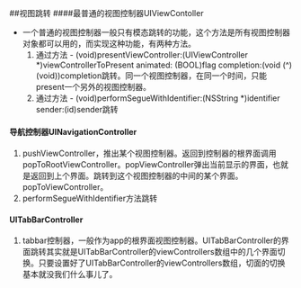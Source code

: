 ##视图跳转
####最普通的视图控制器UIViewContoller
* 一个普通的视图控制器一般只有模态跳转的功能，这个方法是所有视图控制器对象都可以用的，而实现这种功能，有两种方法。
    1. 通过方法 - (void)presentViewController:(UIViewController *)viewControllerToPresent animated: (BOOL)flag completion:(void (^)(void))completion跳转。同一个视图控制器，在同一个时间，只能present一个另外的视图控制器。
    2. 通过方法 - (void)performSegueWithIdentifier:(NSString *)identifier sender:(id)sender跳转
    
#### 导航控制器UINavigationController    
1. pushViewController，推出某个视图控制器。返回到控制器的根界面调用popToRootViewController。popViewController弹出当前显示的界面，也就是返回到上个界面。跳转到这个视图控制器的中间的某个界面。popToViewController。
2. performSegueWithIdentifier方法跳转

#### UITabBarController
1. tabbar控制器，一般作为app的根界面视图控制器。UITabBarController的界面跳转其实就是UITabBarController的viewControllers数组中的几个界面切换。只要设置好了UITabBarController的viewControllers数组，切面的切换基本就没我们什么事儿了。
